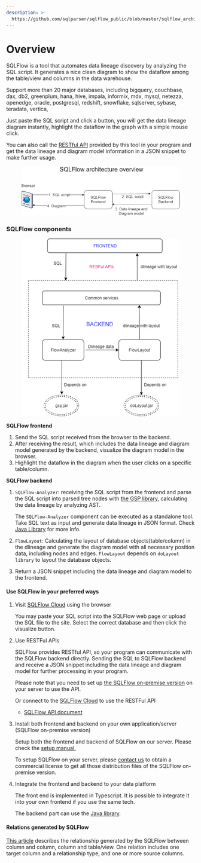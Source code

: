 ```yaml
---
description: >-
  https://github.com/sqlparser/sqlflow_public/blob/master/sqlflow_architecture.md
---
```


# Overview

SQLFlow is a tool that automates data lineage discovery by analyzing the SQL script. It generates a nice clean diagram to show the dataflow among the table/view and columns in the data warehouse.

Support more than 20 major databases, including bigquery, couchbase, dax, db2, greenplum, hana, hive, impala, informix, mdx, mysql, netezza, openedge, oracle, postgresql, redshift, snowflake, sqlserver, sybase, teradata, vertica,

Just paste the SQL script and click a button, you will get the data lineage diagram instantly, highlight the dataflow in the graph with a simple mouse click.

You can also call the [RESTful API](https://github.com/sqlparser/sqlflowbook/blob/main/architecture/broken-reference/README.md) provided by this tool in your program and get the data lineage and diagram model information in a JSON snippet to make further usage.

<figure><img src="../.gitbook/assets/sqlflow_architecture.png" alt=""><figcaption></figcaption></figure>

### SQLFlow components

<figure><img src="../.gitbook/assets/sqlflow_components.png" alt=""><figcaption></figcaption></figure>

**SQLFlow frontend**

1. Send the SQL script received from the browser to the backend.
2. After receiving the result, which includes the data lineage and diagram model generated by the backend, visualize the diagram model in the browser.
3. Highlight the dataflow in the diagram when the user clicks on a specific table/column.

**SQLFlow backend**

1.  `SQLFlow-Analyzer`: receiving the SQL script from the frontend and parse the SQL script into parsed tree nodes with [the GSP library](http://www.sqlparser.com), calculating the data lineage by analyzing AST.

    The `SQLFlow-Analyzer` component can be executed as a standalone tool. Take SQL text as input and generate data lineage in JSON format. Check [Java Library](../introduction/java-library/usage/) for more Info.
2. `FlowLayout`: Calculating the layout of database objects(table/column) in the dlineage and generate the diagram model with all necessary position data, including nodes and edges. `FlowLayout` depends on `doLayout library` to layout the database objects.
3. Return a JSON snippet including the data lineage and diagram model to the frontend.

#### Use SQLFlow in your preferred ways

1.  Visit [SQLFlow Cloud](https://sqlflow.gudusoft.com) using the browser

    You may paste your SQL script into the SQLFlow web page or upload the SQL file to the site. Select the correct database and then click the visualize button.
2.  Use RESTFul APIs

    SQLFlow provides RESTful API, so your program can communicate with the SQLFlow backend directly. Sending the SQL to SQLFlow backend and receive a JSON snippet including the data lineage and diagram model for further processing in your program.

    Please note that you need to set up [the SQLFlow on-premise version](https://www.gudusoft.com/sqlflow-on-premise-version/) on your server to use the API.

    Or connect to the [SQLFlow Cloud](https://sqlflow.gudusoft.com) to use the RESTFul API

    * [SQLFlow API document](https://github.com/sqlparser/sqlflowbook/blob/main/architecture/broken-reference/README.md)
3.  Install both frontend and backend on your own application/server (SQLFlow on-premise version)

    Setup both the frontend and backend of SQLFlow on our server. Please check the [setup manual.](../introduction/installation/)

    To setup SQLFlow on your server, please [contact us](https://www.gudusoft.com/request-a-quote/) to obtain a commercial license to get all those distribution files of the SQLFlow on-premise version.
4.  Integrate the frontend and backend to your data platform

    The front end is implemented in Typescript. It is possible to integrate it into your own frontend if you use the same tech.

    The backend part can use the [Java library](../introduction/java-library/).

#### Relations generated by SQLFlow

[This article](overview.md#relations-generated-by-sqlflow) describes the relationship generated by the SQLFlow between column and column, column and table/view. One relation includes one target column and a relationship type, and one or more source columns.
